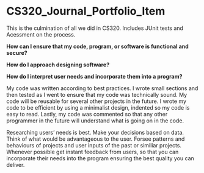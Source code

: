 # CS320_Journal_Portfolio_Item
This is the culmination of all we did in CS320. Includes JUnit tests and Acessment on the process.

**How can I ensure that my code, program, or software is functional and secure?**

**How do I approach designing software?**

**How do I interpret user needs and incorporate them into a program?**

My code was written according to best practices. I wrote small sections and then tested as I went to ensure that my code was technically sound. My code will be reusable for several other projects in the future. I wrote my code to be efficient by using a minimalist design, indented so my code is easy to read. Lastly, my code was commented so that any other programmer in the future will understand what is going on in the code. 

 Researching users’ needs is best. Make your decisions based on data.  Think of what would be advantageous to the user. Forsee patterns and behaviours of projects and user inputs of the past or similiar projects. Whenever possible get instant feedback from users, so that you can incorporate their needs into the program ensuring the best quality you can deliver.

